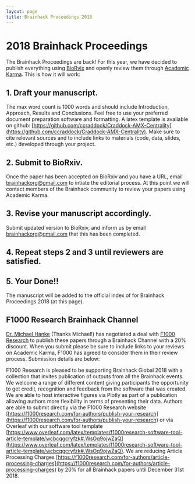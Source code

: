 ```yaml
---
layout: page
title: Brainhack Proceedings 2018
---
```

# 2018 Brainhack Proceedings

The Brainhack Proceedings are back! For this year, we have decided to publish everything using [BioRvix](https://www.biorxiv.org/) and openly review them through [Academic Karma](http://academickarma.org/). This is how it will work:

## 1. Draft your manuscript.
The max word count is 1000 words and should include Introduction, Approach, Results and Conclusions. Feel free to use your preferred document preparation software and formatting. A latex template is available on github: [https://github.com/ccraddock/Craddock-AMX-Centrality](https://github.com/ccraddock/Craddock-AMX-Centrality). Make sure to cite relevant sources and to include links to materials (code, data, slides, etc.) developed through your project.

## 2. Submit to BioRxiv. 
Once the paper has been accepted on BioRxiv and you have a URL, email [brainhackorg@gmail.com](mailto:brainhackorg@gmail.com) to intiate the editorial process. At this point we will contact members of the Brainhack community to review your papers using Academic Karma.

## 3. Revise your manuscript accordingly. 
Submit updated version to BioRxiv, and inform us by email [brainhackorg@gmail.com](mailto:brainhackorg@gmail.com) that this has been completed.

## 4. Repeat steps 2 and 3 until reviewers are satisfied.

## 5. Your Done!! 
The manuscript will be added to the official index of for Brainhack Proceedings 2018 (at this page).

## F1000 Research Brainhack Channel

[Dr. Michael Hanke](https://www.neuroscience-magdeburg.de/research/professor-jazz/michael-hanke/) (Thanks Michael!) has negotiated a deal with [F1000 Research](https://f1000research.com/) to publish these papers through a Brainhack Channel with a 20% discount. When you submit please be sure to include links to your reviews on Academic Karma, F1000 has agreed to consider them in their review process. Submission details are below:

   F1000 Research is pleased to be supporting Brainhack Global 2018 with a collection that invites publication of outputs from all the Brainhack events. We welcome a range of different content giving participants the opportunity to get credit, recognition and feedback from the software that was created. We are able to host interactive figures via Plotly as part of a publication allowing authors more flexibility in terms of presenting their data. Authors are able to submit directly via the F1000 Research website [https://f1000research.com/for-authors/publish-your-research](https://f1000research.com/for-authors/publish-your-research) or via Overleaf with our software tool template [https://www.overleaf.com/latex/templates/f1000research-software-tool-article-template/wcbcqgcryfzk#.WsOq9ojwZaQ](https://www.overleaf.com/latex/templates/f1000research-software-tool-article-template/wcbcqgcryfzk#.WsOq9ojwZaQ). We are reducing Article Processing Charges [https://f1000research.com/for-authors/article-processing-charges](https://f1000research.com/for-authors/article-processing-charges) by 20% for all Brainhack papers until December 31st 2018.

<!-- 
The [2016 Brainhack Proceedings](http://riojournal.com/browse_user_collection_documents?collection_id=6) is published in the [Research Ideas and Outcomes journal](http://gigascience.biomedcentral.com/) in collaboration with the [GigaScience journal](http://gigascience.biomedcentral.com/).

<div class="row pub_logos text-center">
   <div class="col-lg-5 col-lg-offset-1 col-md-5 col-md-offset-0 col-sm-5 col-sm-offset-0 col-xs-10 col-xs-offset-1">
       <center><a href="http://gigascience.biomedcentral.com" target="\_blank"><img src="/assets/images/gigascience.gif"></a></center>                    
   </div>
   <div class="col-lg-5 col-lg-offset-0 col-md-5 col-md-offset-0 col-sm-5 col-sm-offset-0 col-xs-10 col-xs-offset-0">
       <center><a href="http://riojournal.com/" target="\_blank"><img src="/assets/images/rio_logo.jpeg"></a></center>                    
   </div>
</div>

<noscript> -->
<!-- bibtex source hidden by default, show it if JS disabled -->
<!--  <style>
    #bibtex { display: block;}
  </style>
</noscript>

<table id="pubTable" class="display"></table>

<script type="text/javascript" src="/javascripts/bib-list.js"></script>

<script type="text/javascript">
  jQuery(document).ready(function() {
    bibtexify("2016_brainhack_proceedings.bib", "pubTable", {'visualization':false, 'tweet': 'brainhackorg'});
    });
</script>

<div class="spacer"></div>
 -->